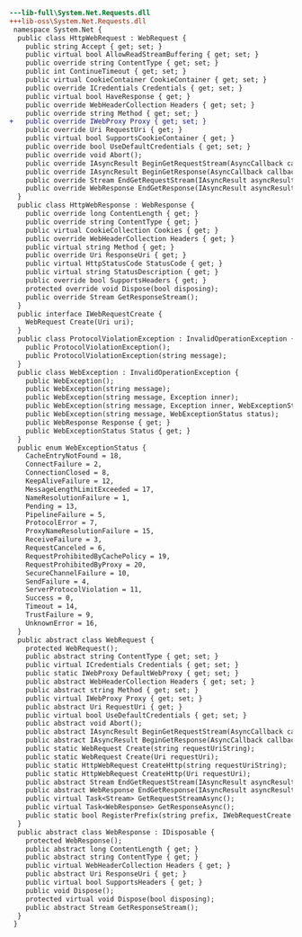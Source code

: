 ﻿```diff
---lib-full\System.Net.Requests.dll
+++lib-oss\System.Net.Requests.dll
 namespace System.Net {
  public class HttpWebRequest : WebRequest {
    public string Accept { get; set; }
    public virtual bool AllowReadStreamBuffering { get; set; }
    public override string ContentType { get; set; }
    public int ContinueTimeout { get; set; }
    public virtual CookieContainer CookieContainer { get; set; }
    public override ICredentials Credentials { get; set; }
    public virtual bool HaveResponse { get; }
    public override WebHeaderCollection Headers { get; set; }
    public override string Method { get; set; }
+   public override IWebProxy Proxy { get; set; }
    public override Uri RequestUri { get; }
    public virtual bool SupportsCookieContainer { get; }
    public override bool UseDefaultCredentials { get; set; }
    public override void Abort();
    public override IAsyncResult BeginGetRequestStream(AsyncCallback callback, object state);
    public override IAsyncResult BeginGetResponse(AsyncCallback callback, object state);
    public override Stream EndGetRequestStream(IAsyncResult asyncResult);
    public override WebResponse EndGetResponse(IAsyncResult asyncResult);
  }
  public class HttpWebResponse : WebResponse {
    public override long ContentLength { get; }
    public override string ContentType { get; }
    public virtual CookieCollection Cookies { get; }
    public override WebHeaderCollection Headers { get; }
    public virtual string Method { get; }
    public override Uri ResponseUri { get; }
    public virtual HttpStatusCode StatusCode { get; }
    public virtual string StatusDescription { get; }
    public override bool SupportsHeaders { get; }
    protected override void Dispose(bool disposing);
    public override Stream GetResponseStream();
  }
  public interface IWebRequestCreate {
    WebRequest Create(Uri uri);
  }
  public class ProtocolViolationException : InvalidOperationException {
    public ProtocolViolationException();
    public ProtocolViolationException(string message);
  }
  public class WebException : InvalidOperationException {
    public WebException();
    public WebException(string message);
    public WebException(string message, Exception inner);
    public WebException(string message, Exception inner, WebExceptionStatus status, WebResponse response);
    public WebException(string message, WebExceptionStatus status);
    public WebResponse Response { get; }
    public WebExceptionStatus Status { get; }
  }
  public enum WebExceptionStatus {
    CacheEntryNotFound = 18,
    ConnectFailure = 2,
    ConnectionClosed = 8,
    KeepAliveFailure = 12,
    MessageLengthLimitExceeded = 17,
    NameResolutionFailure = 1,
    Pending = 13,
    PipelineFailure = 5,
    ProtocolError = 7,
    ProxyNameResolutionFailure = 15,
    ReceiveFailure = 3,
    RequestCanceled = 6,
    RequestProhibitedByCachePolicy = 19,
    RequestProhibitedByProxy = 20,
    SecureChannelFailure = 10,
    SendFailure = 4,
    ServerProtocolViolation = 11,
    Success = 0,
    Timeout = 14,
    TrustFailure = 9,
    UnknownError = 16,
  }
  public abstract class WebRequest {
    protected WebRequest();
    public abstract string ContentType { get; set; }
    public virtual ICredentials Credentials { get; set; }
    public static IWebProxy DefaultWebProxy { get; set; }
    public abstract WebHeaderCollection Headers { get; set; }
    public abstract string Method { get; set; }
    public virtual IWebProxy Proxy { get; set; }
    public abstract Uri RequestUri { get; }
    public virtual bool UseDefaultCredentials { get; set; }
    public abstract void Abort();
    public abstract IAsyncResult BeginGetRequestStream(AsyncCallback callback, object state);
    public abstract IAsyncResult BeginGetResponse(AsyncCallback callback, object state);
    public static WebRequest Create(string requestUriString);
    public static WebRequest Create(Uri requestUri);
    public static HttpWebRequest CreateHttp(string requestUriString);
    public static HttpWebRequest CreateHttp(Uri requestUri);
    public abstract Stream EndGetRequestStream(IAsyncResult asyncResult);
    public abstract WebResponse EndGetResponse(IAsyncResult asyncResult);
    public virtual Task<Stream> GetRequestStreamAsync();
    public virtual Task<WebResponse> GetResponseAsync();
    public static bool RegisterPrefix(string prefix, IWebRequestCreate creator);
  }
  public abstract class WebResponse : IDisposable {
    protected WebResponse();
    public abstract long ContentLength { get; }
    public abstract string ContentType { get; }
    public virtual WebHeaderCollection Headers { get; }
    public abstract Uri ResponseUri { get; }
    public virtual bool SupportsHeaders { get; }
    public void Dispose();
    protected virtual void Dispose(bool disposing);
    public abstract Stream GetResponseStream();
  }
 }
```
